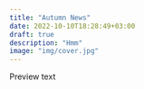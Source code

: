 ```yaml
---
title: "Autumn News"
date: 2022-10-10T18:28:49+03:00
draft: true
description: "Hmm"
image: "img/cover.jpg"
---
```

Preview text
<!--more-->

